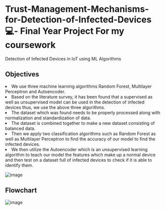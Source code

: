 # Trust-Management-Mechanisms-for-Detection-of-Infected-Devices 💻- Final Year Project For my coursework
Detection of Infected Devices in IoT using ML Algorithms
<h2>Objectives </h2>

<li> We use three machine learning algorithms Random Forest, Multilayer Perceptron and Autoencoder. </li>
<li>Based on the literature survey, it has been found that a supervised as well as unsupervised model can be used in the detection of infected devices thus, we use the above three algorithms.</li>
<li>The dataset which was found needs to be properly processed along with normalization and standardization of data.</li>
<li>The dataset is combined together to make a new dataset consisting of balanced data.</li>
<li>Then we apply two classification algorithms such as Random Forest as well as Multilayer Perceptron to find the accuracy of our model to find the infected devices.</li>
<li>We then utilize the Autoencoder which is an unsupervised learning algorithm to teach our model the features which make up a normal device and then test on a dataset full of infected devices to check if it is able to identify them.</li>

![image](https://user-images.githubusercontent.com/64797270/198870626-6eef3a4b-9012-481d-bbcb-0b6094b7e7ea.png)

<h2> Flowchart </h2>

![image](https://user-images.githubusercontent.com/64797270/198870612-d8db0431-a125-4acc-834f-b5f65745d240.png)
